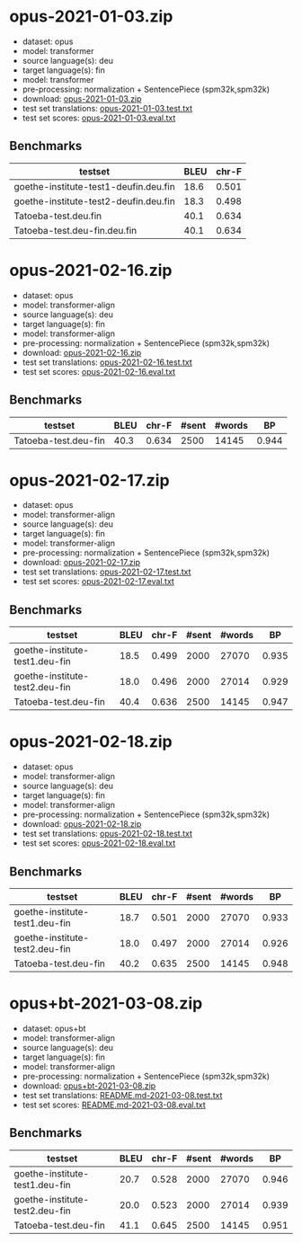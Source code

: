 # opus-2021-01-03.zip

* dataset: opus
* model: transformer
* source language(s): deu
* target language(s): fin
* model: transformer
* pre-processing: normalization + SentencePiece (spm32k,spm32k)
* download: [opus-2021-01-03.zip](https://object.pouta.csc.fi/Tatoeba-MT-models/deu-fin/opus-2021-01-03.zip)
* test set translations: [opus-2021-01-03.test.txt](https://object.pouta.csc.fi/Tatoeba-MT-models/deu-fin/opus-2021-01-03.test.txt)
* test set scores: [opus-2021-01-03.eval.txt](https://object.pouta.csc.fi/Tatoeba-MT-models/deu-fin/opus-2021-01-03.eval.txt)

## Benchmarks

| testset               | BLEU  | chr-F |
|-----------------------|-------|-------|
| goethe-institute-test1-deufin.deu.fin 	| 18.6 	| 0.501 |
| goethe-institute-test2-deufin.deu.fin 	| 18.3 	| 0.498 |
| Tatoeba-test.deu.fin 	| 40.1 	| 0.634 |
| Tatoeba-test.deu-fin.deu.fin 	| 40.1 	| 0.634 |





# opus-2021-02-16.zip

* dataset: opus
* model: transformer-align
* source language(s): deu
* target language(s): fin
* model: transformer-align
* pre-processing: normalization + SentencePiece (spm32k,spm32k)
* download: [opus-2021-02-16.zip](https://object.pouta.csc.fi/Tatoeba-MT-models/deu-fin/opus-2021-02-16.zip)
* test set translations: [opus-2021-02-16.test.txt](https://object.pouta.csc.fi/Tatoeba-MT-models/deu-fin/opus-2021-02-16.test.txt)
* test set scores: [opus-2021-02-16.eval.txt](https://object.pouta.csc.fi/Tatoeba-MT-models/deu-fin/opus-2021-02-16.eval.txt)

## Benchmarks

| testset | BLEU  | chr-F | #sent | #words | BP |
|---------|-------|-------|-------|--------|----|
| Tatoeba-test.deu-fin 	| 40.3 	| 0.634 	| 2500 	| 14145 	| 0.944 |





# opus-2021-02-17.zip

* dataset: opus
* model: transformer-align
* source language(s): deu
* target language(s): fin
* model: transformer-align
* pre-processing: normalization + SentencePiece (spm32k,spm32k)
* download: [opus-2021-02-17.zip](https://object.pouta.csc.fi/Tatoeba-MT-models/deu-fin/opus-2021-02-17.zip)
* test set translations: [opus-2021-02-17.test.txt](https://object.pouta.csc.fi/Tatoeba-MT-models/deu-fin/opus-2021-02-17.test.txt)
* test set scores: [opus-2021-02-17.eval.txt](https://object.pouta.csc.fi/Tatoeba-MT-models/deu-fin/opus-2021-02-17.eval.txt)

## Benchmarks

| testset | BLEU  | chr-F | #sent | #words | BP |
|---------|-------|-------|-------|--------|----|
| goethe-institute-test1.deu-fin 	| 18.5 	| 0.499 	| 2000 	| 27070 	| 0.935 |
| goethe-institute-test2.deu-fin 	| 18.0 	| 0.496 	| 2000 	| 27014 	| 0.929 |
| Tatoeba-test.deu-fin 	| 40.4 	| 0.636 	| 2500 	| 14145 	| 0.947 |





# opus-2021-02-18.zip

* dataset: opus
* model: transformer-align
* source language(s): deu
* target language(s): fin
* model: transformer-align
* pre-processing: normalization + SentencePiece (spm32k,spm32k)
* download: [opus-2021-02-18.zip](https://object.pouta.csc.fi/Tatoeba-MT-models/deu-fin/opus-2021-02-18.zip)
* test set translations: [opus-2021-02-18.test.txt](https://object.pouta.csc.fi/Tatoeba-MT-models/deu-fin/opus-2021-02-18.test.txt)
* test set scores: [opus-2021-02-18.eval.txt](https://object.pouta.csc.fi/Tatoeba-MT-models/deu-fin/opus-2021-02-18.eval.txt)

## Benchmarks

| testset | BLEU  | chr-F | #sent | #words | BP |
|---------|-------|-------|-------|--------|----|
| goethe-institute-test1.deu-fin 	| 18.7 	| 0.501 	| 2000 	| 27070 	| 0.933 |
| goethe-institute-test2.deu-fin 	| 18.0 	| 0.497 	| 2000 	| 27014 	| 0.926 |
| Tatoeba-test.deu-fin 	| 40.2 	| 0.635 	| 2500 	| 14145 	| 0.948 |





# opus+bt-2021-03-08.zip

* dataset: opus+bt
* model: transformer-align
* source language(s): deu
* target language(s): fin
* model: transformer-align
* pre-processing: normalization + SentencePiece (spm32k,spm32k)
* download: [opus+bt-2021-03-08.zip](https://object.pouta.csc.fi/Tatoeba-MT-models/deu-fin/opus+bt-2021-03-08.zip)
* test set translations: [README.md-2021-03-08.test.txt](https://object.pouta.csc.fi/Tatoeba-MT-models/deu-fin/README.md-2021-03-08.test.txt)
* test set scores: [README.md-2021-03-08.eval.txt](https://object.pouta.csc.fi/Tatoeba-MT-models/deu-fin/README.md-2021-03-08.eval.txt)

## Benchmarks

| testset | BLEU  | chr-F | #sent | #words | BP |
|---------|-------|-------|-------|--------|----|
| goethe-institute-test1.deu-fin 	| 20.7 	| 0.528 	| 2000 	| 27070 	| 0.946 |
| goethe-institute-test2.deu-fin 	| 20.0 	| 0.523 	| 2000 	| 27014 	| 0.939 |
| Tatoeba-test.deu-fin 	| 41.1 	| 0.645 	| 2500 	| 14145 	| 0.951 |

